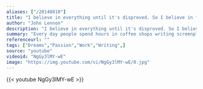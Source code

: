 ```yaml
---
aliases: ["/20140810"]
title: "I believe in everything until it's disproved. So I believe in fairies, the myths, dragons. It all exists, even if it's in your mind. Who's to say that dreams and nightmares aren't as real as the here and now?"
author: "John Lennon"
description: "I believe in everything until it's disproved. So I believe in fairies, the myths, dragons. It all exists, even if it's in your mind. Who's to say that dreams and nightmares aren't as real as the here and now? - John Lennon quotes from GetInspired365.com"
summary: "Every day people spend hours in coffee shops writing screenplays they hope to someday see brought to life on the big screen. In this video, we talk to some of them about their efforts and salute them for chasing their dreams.  Thanks to Bricks & Scones, Insomnia Cafe, Paper or Plastik Cafe, Stir Crazy and screenwriters: Rick Budd, Jonathan Callan, Chris Calzia, April Eckfeld, Barry Floyd, Gabriella Fox, Nick Gilman, Ericka Harden, Morgan Land, Arthur Levine, Thomas Ramseur-King, Jim Rowley, Arab"
referenceurl: ""
tags: ["Dreams","Passion","Work","Writing",]
source: "youtube"
videoid: "NgGy3lMY-wE"
image: "https://img.youtube.com/vi/NgGy3lMY-wE/0.jpg"
---
```


{{< youtube NgGy3lMY-wE >}}
